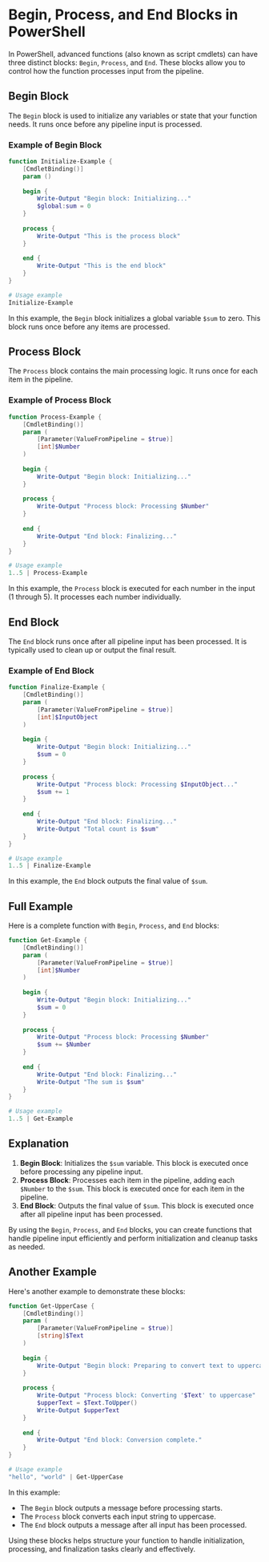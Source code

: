 
# Begin, Process, and End Blocks in PowerShell

In PowerShell, advanced functions (also known as script cmdlets) can have three distinct blocks: `Begin`, `Process`, and `End`. These blocks allow you to control how the function processes input from the pipeline.

## Begin Block

The `Begin` block is used to initialize any variables or state that your function needs. It runs once before any pipeline input is processed.

### Example of Begin Block

```powershell
function Initialize-Example {
    [CmdletBinding()]
    param ()
    
    begin {
        Write-Output "Begin block: Initializing..."
        $global:sum = 0
    }
    
    process {
        Write-Output "This is the process block"
    }
    
    end {
        Write-Output "This is the end block"
    }
}

# Usage example
Initialize-Example
```

In this example, the `Begin` block initializes a global variable `$sum` to zero. This block runs once before any items are processed.

## Process Block

The `Process` block contains the main processing logic. It runs once for each item in the pipeline.

### Example of Process Block

```powershell
function Process-Example {
    [CmdletBinding()]
    param (
        [Parameter(ValueFromPipeline = $true)]
        [int]$Number
    )
    
    begin {
        Write-Output "Begin block: Initializing..."
    }
    
    process {
        Write-Output "Process block: Processing $Number"
    }
    
    end {
        Write-Output "End block: Finalizing..."
    }
}

# Usage example
1..5 | Process-Example
```

In this example, the `Process` block is executed for each number in the input (1 through 5). It processes each number individually.

## End Block

The `End` block runs once after all pipeline input has been processed. It is typically used to clean up or output the final result.

### Example of End Block

```powershell
function Finalize-Example {
    [CmdletBinding()]
    param (
        [Parameter(ValueFromPipeline = $true)]
        [int]$InputObject
    )
    
    begin {
        Write-Output "Begin block: Initializing..."
        $sum = 0
    }
    
    process {
        Write-Output "Process block: Processing $InputObject..."
        $sum += 1
    }
    
    end {
        Write-Output "End block: Finalizing..."
        Write-Output "Total count is $sum"
    }
}

# Usage example
1..5 | Finalize-Example
```

In this example, the `End` block outputs the final value of `$sum`.

## Full Example

Here is a complete function with `Begin`, `Process`, and `End` blocks:

```powershell
function Get-Example {
    [CmdletBinding()]
    param (
        [Parameter(ValueFromPipeline = $true)]
        [int]$Number
    )
    
    begin {
        Write-Output "Begin block: Initializing..."
        $sum = 0
    }
    
    process {
        Write-Output "Process block: Processing $Number"
        $sum += $Number
    }
    
    end {
        Write-Output "End block: Finalizing..."
        Write-Output "The sum is $sum"
    }
}

# Usage example
1..5 | Get-Example
```

## Explanation

1. **Begin Block**: Initializes the `$sum` variable. This block is executed once before processing any pipeline input.
2. **Process Block**: Processes each item in the pipeline, adding each `$Number` to the `$sum`. This block is executed once for each item in the pipeline.
3. **End Block**: Outputs the final value of `$sum`. This block is executed once after all pipeline input has been processed.

By using the `Begin`, `Process`, and `End` blocks, you can create functions that handle pipeline input efficiently and perform initialization and cleanup tasks as needed.

## Another Example

Here's another example to demonstrate these blocks:

```powershell
function Get-UpperCase {
    [CmdletBinding()]
    param (
        [Parameter(ValueFromPipeline = $true)]
        [string]$Text
    )
    
    begin {
        Write-Output "Begin block: Preparing to convert text to uppercase..."
    }
    
    process {
        Write-Output "Process block: Converting '$Text' to uppercase"
        $upperText = $Text.ToUpper()
        Write-Output $upperText
    }
    
    end {
        Write-Output "End block: Conversion complete."
    }
}

# Usage example
"hello", "world" | Get-UpperCase
```

In this example:
- The `Begin` block outputs a message before processing starts.
- The `Process` block converts each input string to uppercase.
- The `End` block outputs a message after all input has been processed.

Using these blocks helps structure your function to handle initialization, processing, and finalization tasks clearly and effectively.

